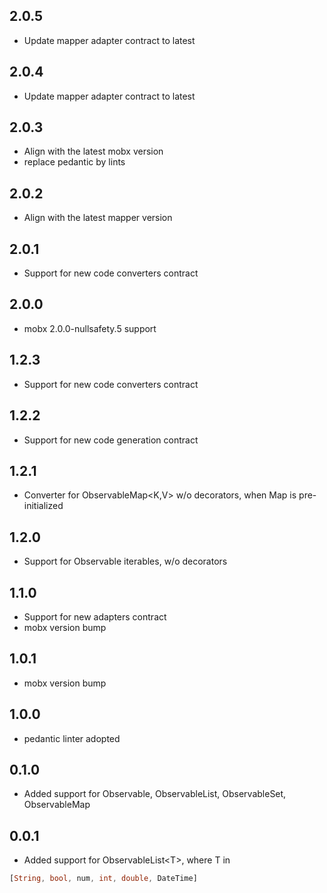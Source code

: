 ## 2.0.5

* Update mapper adapter contract to latest

## 2.0.4

* Update mapper adapter contract to latest

## 2.0.3

* Align with the latest mobx version
* replace pedantic by lints

## 2.0.2

* Align with the latest mapper version

## 2.0.1

* Support for new code converters contract

## 2.0.0

* mobx 2.0.0-nullsafety.5 support

## 1.2.3

* Support for new code converters contract

## 1.2.2

* Support for new code generation contract

## 1.2.1

* Converter for ObservableMap<K,V> w/o decorators, when Map is pre-initialized

## 1.2.0

* Support for Observable iterables, w/o decorators

## 1.1.0

* Support for new adapters contract
* mobx version bump


## 1.0.1

* mobx version bump

## 1.0.0

* pedantic linter adopted

## 0.1.0

* Added support for Observable, ObservableList, ObservableSet, ObservableMap

## 0.0.1

* Added support for ObservableList\<T>, where T in 
```dart 
[String, bool, num, int, double, DateTime]
```
